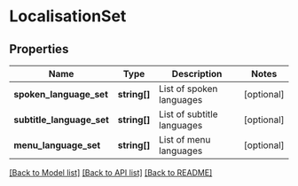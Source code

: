 # LocalisationSet

## Properties
Name | Type | Description | Notes
------------ | ------------- | ------------- | -------------
**spoken_language_set** | **string[]** | List of spoken languages | [optional] 
**subtitle_language_set** | **string[]** | List of subtitle languages | [optional] 
**menu_language_set** | **string[]** | List of menu languages | [optional] 

[[Back to Model list]](../README.md#documentation-for-models) [[Back to API list]](../README.md#documentation-for-api-endpoints) [[Back to README]](../README.md)


